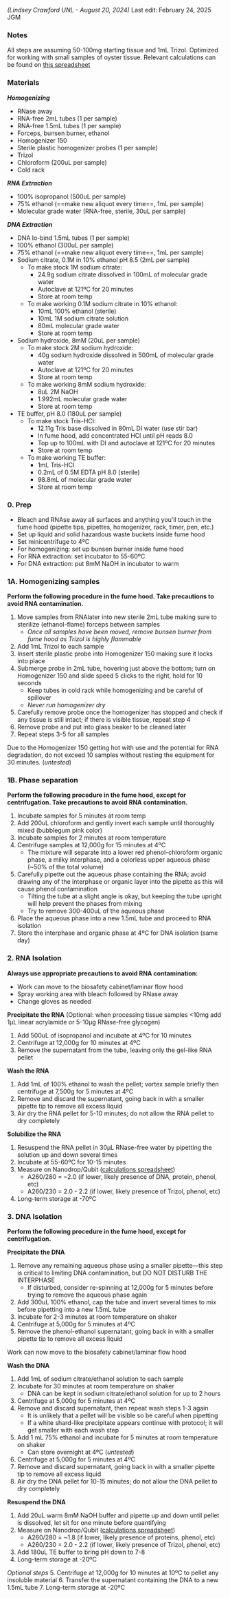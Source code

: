 *(Lindsey Crawford UNL - August 20, 2024)*
Last edit: February 24, 2025 JGM
### Notes
All steps are assuming 50-100mg starting tissue and 1mL Trizol. 
Optimized for working with small samples of oyster tissue. 
Relevant calculations can be found on [this spreadsheet](https://docs.google.com/spreadsheets/d/1dncCvx_XR8j56II3qtQBzECOIseynwCOv8T3BreIVWM/edit?usp=sharing)
### Materials
***Homogenizing***
- RNase away
- RNA-free 2mL tubes (1 per sample)
- RNA-free 1.5mL tubes (1 per sample)
- Forceps, bunsen burner, ethanol
- Homogenizer 150
- Sterile plastic homogenizer probes (1 per sample)
- Trizol
- Chloroform (200uL per sample)
- Cold rack

***RNA Extraction***
- 100% isopropanol (500uL per sample)
- 75% ethanol (==make new aliquot every time==, 1mL per sample)
- Molecular grade water (RNA-free, sterile, 30uL per sample)

***DNA Extraction***
- DNA lo-bind 1.5mL tubes (1 per sample)
- 100% ethanol (300uL per sample)
- 75% ethanol (==make new aliquot every time==, 1mL per sample)
- Sodium citrate, 0.1M in 10% ethanol pH 8.5 (2mL per sample)
	- To make stock 1M sodium citrate:
		- 24.9g sodium citrate dissolved in 100mL of molecular grade water
		- Autoclave at 121ºC for 20 minutes
		- Store at room temp
	- To make working 0.1M sodium citrate in 10% ethanol:
		- 10mL 100% ethanol (sterile)
		- 10mL 1M sodium citrate solution
		- 80mL molecular grade water
		- Store at room temp
- Sodium hydroxide, 8mM (20uL per sample)
	- To make stock 2M sodium hydroxide:
		- 40g sodium hydroxide dissolved in 500mL of molecular grade water
		- Autoclave at 121ºC for 20 minutes
		- Store at room temp
	- To make working 8mM sodium hydroxide:
		- 8uL 2M NaOH
		- 1.992mL molecular grade water
		- Store at room temp
- TE buffer, pH 8.0 (180uL per sample)
	- To make stock Tris-HCl:
		- 12.11g Tris base dissolved in 80mL DI water (use stir bar)
		- In fume hood, add concentrated HCl until pH reads 8.0
		- Top up to 100mL with DI and autoclave at 121ºC for 20 minutes
		- Store at room temp
	- To make working TE buffer: 
		- 1mL Tris-HCl
		- 0.2mL of 0.5M EDTA pH 8.0 (sterile)
		- 98.8mL of molecular grade water
		- Store at room temp 
### 0. Prep
- Bleach and RNAse away all surfaces and anything you'll touch in the fume hood (pipette tips, pipettes, homogenizer, rack, timer, pen, etc.)
- Set up liquid and solid hazardous waste buckets inside fume hood
- Set minicentrifuge to 4ºC
- For homogenizing: set up bunsen burner inside fume hood
- For RNA extraction: set incubator to 55-60ºC
- For DNA extraction: put 8mM NaOH in incubator to warm
### 1A. Homogenizing samples 

**Perform the following procedure in the fume hood. Take precautions to avoid RNA contamination.**

1. Move samples from RNAlater into new sterile 2mL tube making sure to sterilize (ethanol-flame) forceps between samples
	- *Once all samples have been moved, remove bunsen burner from fume hood as Trizol is highly flammable*
2. Add 1mL Trizol to each sample
3. Insert sterile plastic probe into Homogenizer 150 making sure it locks into place
4. Submerge probe in 2mL tube, hovering just above the bottom; turn on Homogenizer 150 and slide speed 5 clicks to the right, hold for 10 seconds
	- Keep tubes in cold rack while homogenizing and be careful of spillover
	- *Never run homogenizer dry*
5. Carefully remove probe once the homogenizer has stopped and check if any tissue is still intact; if there is visible tissue, repeat step 4
6. Remove probe and put into glass beaker to be cleaned later
7. Repeat steps 3-5 for all samples

Due to the Homogenizer 150 getting hot with use and the potential for RNA degradation, do not exceed 10 samples without resting the equipment for 30 minutes. (*untested*)
### 1B. Phase separation 

**Perform the following procedure in the fume hood, except for centrifugation. Take precautions to avoid RNA contamination.**

1. Incubate samples for 5 minutes at room temp
2. Add 200uL chloroform and gently invert each sample until thoroughly mixed (bubblegum pink color)
3. Incubate samples for 2 minutes at room temperature
4. Centrifuge samples at 12,000g for 15 minutes at 4ºC
	- The mixture will separate into a lower red phenol-chloroform organic phase, a milky interphase, and a colorless upper aqueous phase (~50% of the total volume)
5. Carefully pipette out the aqueous phase containing the RNA; avoid drawing any of the interphase or organic layer into the pipette as this will cause phenol contamination
	- Tilting the tube at a slight angle is okay, but keeping the tube upright will help prevent the phases from mixing
	- Try to remove 300-400uL of the aqueous phase
6. Place the aqueous phase into a new 1.5mL tube and proceed to RNA isolation
7. Store the interphase and organic phase at 4ºC for DNA isolation (same day)

### 2. RNA Isolation

**Always use appropriate precautions to avoid RNA contamination:**
- Work can move to the biosafety cabinet/laminar flow hood
- Spray working area with bleach followed by RNase away
- Change gloves as needed

**Precipitate the RNA**
(Optional: when processing tissue samples <10mg add 1µL linear acrylamide or 5-10µg RNase-free glycogen)

1. Add 500uL of isopropanol and incubate at 4ºC for 10 minutes
2. Centrifuge at 12,000g for 10 minutes at 4ºC
3. Remove the supernatant from the tube, leaving only the gel-like RNA pellet

**Wash the RNA**
1. Add 1mL of 100% ethanol to wash the pellet; vortex sample briefly then centrifuge at 7,500g for 5 minutes at 4ºC
2. Remove and discard the supernatant, going back in with a smaller pipette tip to remove all excess liquid
3. Air dry the RNA pellet for 5-10 minutes; do not allow the RNA pellet to dry completely 

**Solubilize the RNA**
1. Resuspend the RNA pellet in 30µL RNase-free water by pipetting the solution up and down several times
2. Incubate at 55-60ºC for 10-15 minutes
3. Measure on Nanodrop/Qubit ([calculations spreadsheet](https://docs.google.com/spreadsheets/d/1dncCvx_XR8j56II3qtQBzECOIseynwCOv8T3BreIVWM/edit?usp=sharing))
	- A260/280 = ~2.0 (if lower, likely presence of DNA, protein, phenol, etc)
	- A260/230 = 2.0 - 2.2 (if lower, likely presence of Trizol, phenol, etc)
4. Long-term storage at -70ºC

### 3. DNA Isolation

**Perform the following procedure in the fume hood, except for centrifugation.**

**Precipitate the DNA**
1. Remove any remaining aqueous phase using a smaller pipette—this step is critical to limiting DNA contamination, but DO NOT DISTURB THE INTERPHASE
	- If disturbed, consider re-spinning at 12,000g for 5 minutes before trying to remove the aqueous phase again
2. Add 300uL 100% ethanol, cap the tube and invert several times to mix before pipetting into a new 1.5mL tube
3. Incubate for 2-3 minutes at room temperature on shaker
4. Centrifuge at 5,000g for 5 minutes at 4ºC
5. Remove the phenol-ethanol supernatant, going back in with a smaller pipette tip to remove all excess liquid

Work can now move to the biosafety cabinet/laminar flow hood

**Wash the DNA**
1. Add 1mL of sodium citrate/ethanol solution to each sample
2. Incubate for 30 minutes at room temperature on shaker
	- DNA can be kept in sodium citrate/ethanol solution for up to 2 hours
3. Centrifuge at 5,000g for 5 minutes at 4ºC
4. Remove and discard supernatant, then repeat wash steps 1-3 again
	- It is unlikely that a pellet will be visible so be careful when pipetting
	- If a white shard-like precipitate appears continue with protocol; it will get smaller with each wash step
5. Add 1 mL 75% ethanol and incubate for 5 minutes at room temperature on shaker
	- Can store overnight at 4ºC (*untested*)
6. Centrifuge at 5,000g for 5 minutes at 4ºC
7. Remove and discard supernatant, going back in with a smaller pipette tip to remove all excess liquid
8. Air dry the DNA pellet for 10-15 minutes; do not allow the DNA pellet to dry completely

**Resuspend the DNA**
1. Add 20uL warm 8mM NaOH buffer and pipette up and down until pellet is dissolved, let sit for one minute before quantifying
2. Measure on Nanodrop/Qubit ([calculations spreadsheet](https://docs.google.com/spreadsheets/d/1dncCvx_XR8j56II3qtQBzECOIseynwCOv8T3BreIVWM/edit?usp=sharing))
	- A260/280 = ~1.8 (if lower, likely presence of proteins, phenol, etc)
	- A260/230 = 2.0 - 2.2 (if lower, likely presence of Trizol, phenol, etc)
3. Add 180uL TE buffer to bring pH down to 7-8 
4. Long-term storage at -20ºC

*Optional steps*
5. Centrifuge at 12,000g for 10 minutes at 10ºC to pellet any insoluble material
6. Transfer the supernatant containing the DNA to a new 1.5mL tube
7. Long-term storage at -20ºC